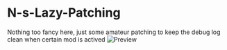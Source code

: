 # N-s-Lazy-Patching
Nothing too fancy here, just some amateur patching to keep the debug log clean when certain mod is actived
![Preview](https://user-images.githubusercontent.com/40744101/144656051-24af5272-b3d2-4c0b-8926-60cc51e4e447.png)
